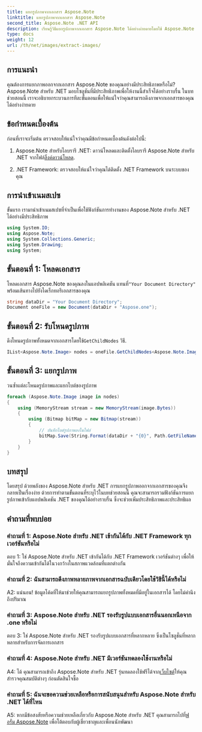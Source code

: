 ```yaml
---
title: แยกรูปภาพจากเอกสาร Aspose.Note
linktitle: แยกรูปภาพจากเอกสาร Aspose.Note
second_title: Aspose.Note .NET API
description: เรียนรู้วิธีแยกรูปภาพจากเอกสาร Aspose.Note ได้อย่างง่ายดายโดยใช้ Aspose.Note สำหรับ .NET เพิ่มความสามารถในการจัดการเอกสารของคุณด้วยบทช่วยสอนที่ครอบคลุมนี้
type: docs
weight: 12
url: /th/net/images/extract-images/
---
```

## การแนะนำ

คุณต้องการแยกภาพออกจากเอกสาร Aspose.Note ของคุณอย่างมีประสิทธิภาพหรือไม่? Aspose.Note สำหรับ .NET มอบโซลูชันที่มีประสิทธิภาพเพื่อให้งานนี้สำเร็จได้อย่างราบรื่น ในบทช่วยสอนนี้ เราจะอธิบายกระบวนการทีละขั้นตอนเพื่อให้แน่ใจว่าคุณสามารถดึงภาพจากเอกสารของคุณได้อย่างง่ายดาย

## ข้อกำหนดเบื้องต้น

ก่อนที่เราจะเริ่มต้น ตรวจสอบให้แน่ใจว่าคุณมีข้อกำหนดเบื้องต้นดังต่อไปนี้:

1.  Aspose.Note สำหรับไลบรารี .NET: ดาวน์โหลดและติดตั้งไลบรารี Aspose.Note สำหรับ .NET จากไฟล์[ลิ้งค์ดาวน์โหลด](https://releases.aspose.com/note/net/).
   
2. .NET Framework: ตรวจสอบให้แน่ใจว่าคุณได้ติดตั้ง .NET Framework บนระบบของคุณ

## การนำเข้าเนมสเปซ

ขั้นแรก เรามานำเข้าเนมสเปซที่จำเป็นเพื่อใช้ฟังก์ชันการทำงานของ Aspose.Note สำหรับ .NET ได้อย่างมีประสิทธิภาพ

```csharp
using System.IO;
using Aspose.Note;
using System.Collections.Generic;
using System.Drawing;
using System;
```

## ขั้นตอนที่ 1: โหลดเอกสาร

 โหลดเอกสาร Aspose.Note ของคุณลงในแอปพลิเคชัน แทนที่`"Your Document Directory"` พร้อมเส้นทางไปยังไดเร็กทอรีเอกสารของคุณ

```csharp
string dataDir = "Your Document Directory";
Document oneFile = new Document(dataDir + "Aspose.one");
```

## ขั้นตอนที่ 2: รับโหนดรูปภาพ

 ดึงโหนดรูปภาพทั้งหมดจากเอกสารโดยใช้`GetChildNodes` วิธี.

```csharp
IList<Aspose.Note.Image> nodes = oneFile.GetChildNodes<Aspose.Note.Image>();
```

## ขั้นตอนที่ 3: แยกรูปภาพ

วนซ้ำแต่ละโหนดรูปภาพและแยกไบต์ของรูปภาพ

```csharp
foreach (Aspose.Note.Image image in nodes)
{
    using (MemoryStream stream = new MemoryStream(image.Bytes))
    {
        using (Bitmap bitMap = new Bitmap(stream))
        {
            // บันทึกไบต์รูปภาพลงในไฟล์
            bitMap.Save(String.Format(dataDir + "{0}", Path.GetFileName(image.FileName)));
        }
    }
}
```

## บทสรุป

โดยสรุป ด้วยพลังของ Aspose.Note สำหรับ .NET การแยกรูปภาพออกจากเอกสารของคุณจึงกลายเป็นเรื่องง่าย ด้วยการทำตามขั้นตอนที่ระบุไว้ในบทช่วยสอนนี้ คุณจะสามารถรวมฟังก์ชันการแยกรูปภาพเข้ากับแอปพลิเคชัน .NET ของคุณได้อย่างราบรื่น ซึ่งจะช่วยเพิ่มประสิทธิภาพและประสิทธิผล

## คำถามที่พบบ่อย

### คำถามที่ 1: Aspose.Note สำหรับ .NET เข้ากันได้กับ .NET Framework ทุกเวอร์ชันหรือไม่

ตอบ 1: ใช่ Aspose.Note สำหรับ .NET เข้ากันได้กับ .NET Framework เวอร์ชันต่างๆ เพื่อให้มั่นใจถึงความเข้ากันได้ในวงกว้างในสภาพแวดล้อมที่แตกต่างกัน

### คำถามที่ 2: ฉันสามารถดึงภาพหลายภาพจากเอกสารฉบับเดียวโดยใช้วิธีนี้ได้หรือไม่

A2: แน่นอน! ข้อมูลโค้ดที่ให้มาช่วยให้คุณสามารถแยกรูปภาพทั้งหมดที่มีอยู่ในเอกสารได้ โดยไม่คำนึงถึงปริมาณ

### คำถามที่ 3: Aspose.Note สำหรับ .NET รองรับรูปแบบเอกสารอื่นนอกเหนือจาก .one หรือไม่

ตอบ 3: ใช่ Aspose.Note สำหรับ .NET รองรับรูปแบบเอกสารที่หลากหลาย ซึ่งเป็นโซลูชั่นที่หลากหลายสำหรับการจัดการเอกสาร

### คำถามที่ 4: Aspose.Note สำหรับ .NET มีเวอร์ชันทดลองใช้งานหรือไม่

 A4: ได้ คุณสามารถเข้าถึง Aspose.Note สำหรับ .NET รุ่นทดลองใช้ฟรีได้จาก[เว็บไซต์](https://releases.aspose.com/)ให้คุณสำรวจคุณสมบัติต่างๆ ก่อนตัดสินใจซื้อ

### คำถามที่ 5: ฉันจะขอความช่วยเหลือหรือการสนับสนุนสำหรับ Aspose.Note สำหรับ .NET ได้ที่ไหน

 A5: หากมีข้อสงสัยหรือความช่วยเหลือเกี่ยวกับ Aspose.Note สำหรับ .NET คุณสามารถไปที่[ฟอรั่ม Aspose.Note](https://forum.aspose.com/c/note/28) เพื่อโต้ตอบกับผู้เชี่ยวชาญและเพื่อนนักพัฒนา